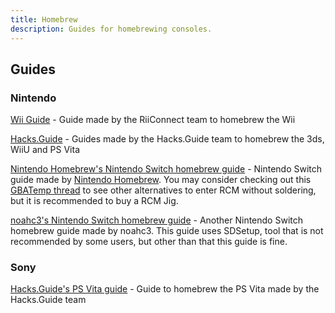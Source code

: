 ```yaml
---
title: Homebrew
description: Guides for homebrewing consoles.
---
```


## Guides

### Nintendo

[Wii Guide](https://wii.guide) - Guide made by the RiiConnect team to homebrew the Wii

[Hacks.Guide](https://hacks.guide/) - Guides made by the Hacks.Guide team to homebrew the 3ds, WiiU and PS Vita

[Nintendo Homebrew's Nintendo Switch homebrew guide](https://nh-server.github.io/switch-guide/) - Nintendo Switch guide made by [Nintendo Homebrew](https://discord.gg/C29hYvh). You may consider checking out this [GBATemp thread](https://gbatemp.net/threads/the-ultimate-list-of-mods-to-enter-rcm.502145/) to see other alternatives to enter RCM without soldering, but it is recommended to buy a RCM Jig.

[noahc3's Nintendo Switch homebrew guide](https://switch.homebrew.guide/) - Another Nintendo Switch homebrew guide made by noahc3. This guide uses SDSetup, tool that is not recommended by some users, but other than that this guide is fine.

### Sony

[Hacks.Guide's PS Vita guide](https://vita.hacks.guide/) - Guide to homebrew the PS Vita made by the Hacks.Guide team